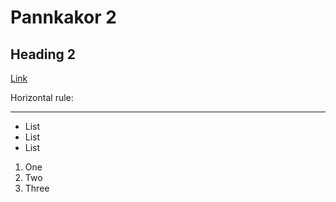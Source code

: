 # Pannkakor 2 
## Heading 2 


[Link](http://a.com)     



Horizontal rule:

--- 


* List
* List
* List 


1. One
2. Two
3. Three 